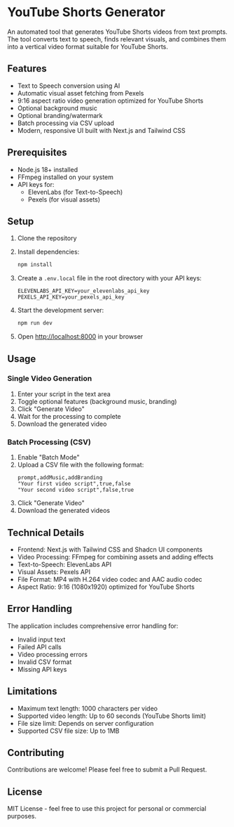 # YouTube Shorts Generator

An automated tool that generates YouTube Shorts videos from text prompts. The tool converts text to speech, finds relevant visuals, and combines them into a vertical video format suitable for YouTube Shorts.

## Features

- Text to Speech conversion using AI
- Automatic visual asset fetching from Pexels
- 9:16 aspect ratio video generation optimized for YouTube Shorts
- Optional background music
- Optional branding/watermark
- Batch processing via CSV upload
- Modern, responsive UI built with Next.js and Tailwind CSS

## Prerequisites

- Node.js 18+ installed
- FFmpeg installed on your system
- API keys for:
  - ElevenLabs (for Text-to-Speech)
  - Pexels (for visual assets)

## Setup

1. Clone the repository
2. Install dependencies:
   ```bash
   npm install
   ```

3. Create a `.env.local` file in the root directory with your API keys:
   ```
   ELEVENLABS_API_KEY=your_elevenlabs_api_key
   PEXELS_API_KEY=your_pexels_api_key
   ```

4. Start the development server:
   ```bash
   npm run dev
   ```

5. Open [http://localhost:8000](http://localhost:8000) in your browser

## Usage

### Single Video Generation

1. Enter your script in the text area
2. Toggle optional features (background music, branding)
3. Click "Generate Video"
4. Wait for the processing to complete
5. Download the generated video

### Batch Processing (CSV)

1. Enable "Batch Mode"
2. Upload a CSV file with the following format:
   ```csv
   prompt,addMusic,addBranding
   "Your first video script",true,false
   "Your second video script",false,true
   ```
3. Click "Generate Video"
4. Download the generated videos

## Technical Details

- Frontend: Next.js with Tailwind CSS and Shadcn UI components
- Video Processing: FFmpeg for combining assets and adding effects
- Text-to-Speech: ElevenLabs API
- Visual Assets: Pexels API
- File Format: MP4 with H.264 video codec and AAC audio codec
- Aspect Ratio: 9:16 (1080x1920) optimized for YouTube Shorts

## Error Handling

The application includes comprehensive error handling for:
- Invalid input text
- Failed API calls
- Video processing errors
- Invalid CSV format
- Missing API keys

## Limitations

- Maximum text length: 1000 characters per video
- Supported video length: Up to 60 seconds (YouTube Shorts limit)
- File size limit: Depends on server configuration
- Supported CSV file size: Up to 1MB

## Contributing

Contributions are welcome! Please feel free to submit a Pull Request.

## License

MIT License - feel free to use this project for personal or commercial purposes.
